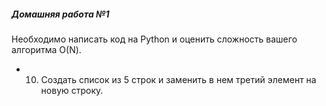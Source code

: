 ##### Домашняя работа №1
Необходимо написать код на Python и оценить сложность вашего алгоритма О(N).
- 10. Создать список из 5 строк и заменить в нем третий элемент на новую строку.
